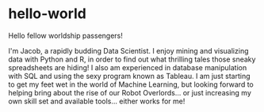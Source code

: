 # hello-world

Hello fellow worldship passengers!

I'm Jacob, a rapidly budding Data Scientist. I enjoy mining and visualizing data with Python and R, in order to find out what thrilling tales those sneaky spreadsheets are hiding! I also am experienced in database manipulation with SQL and using the sexy program known as Tableau. I am just starting to get my feet wet in the world of Machine Learning, but looking forward to helping bring about the rise of our Robot Overlords... or just increasing my own skill set and available tools... either works for me!

